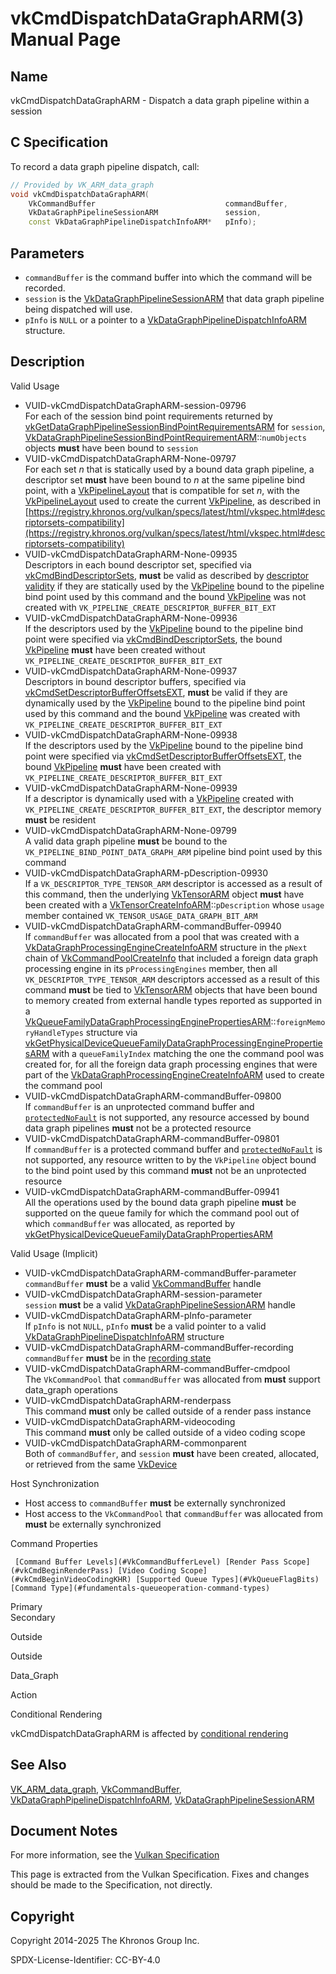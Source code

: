 # vkCmdDispatchDataGraphARM(3) Manual Page

## Name

vkCmdDispatchDataGraphARM - Dispatch a data graph pipeline within a session



## [](#_c_specification)C Specification

To record a data graph pipeline dispatch, call:

```c++
// Provided by VK_ARM_data_graph
void vkCmdDispatchDataGraphARM(
    VkCommandBuffer                             commandBuffer,
    VkDataGraphPipelineSessionARM               session,
    const VkDataGraphPipelineDispatchInfoARM*   pInfo);
```

## [](#_parameters)Parameters

- `commandBuffer` is the command buffer into which the command will be recorded.
- `session` is the [VkDataGraphPipelineSessionARM](https://registry.khronos.org/vulkan/specs/latest/man/html/VkDataGraphPipelineSessionARM.html) that data graph pipeline being dispatched will use.
- `pInfo` is `NULL` or a pointer to a [VkDataGraphPipelineDispatchInfoARM](https://registry.khronos.org/vulkan/specs/latest/man/html/VkDataGraphPipelineDispatchInfoARM.html) structure.

## [](#_description)Description

Valid Usage

- [](#VUID-vkCmdDispatchDataGraphARM-session-09796)VUID-vkCmdDispatchDataGraphARM-session-09796  
  For each of the session bind point requirements returned by [vkGetDataGraphPipelineSessionBindPointRequirementsARM](https://registry.khronos.org/vulkan/specs/latest/man/html/vkGetDataGraphPipelineSessionBindPointRequirementsARM.html) for `session`, [VkDataGraphPipelineSessionBindPointRequirementARM](https://registry.khronos.org/vulkan/specs/latest/man/html/VkDataGraphPipelineSessionBindPointRequirementARM.html)::`numObjects` objects **must** have been bound to `session`
- [](#VUID-vkCmdDispatchDataGraphARM-None-09797)VUID-vkCmdDispatchDataGraphARM-None-09797  
  For each set *n* that is statically used by a bound data graph pipeline, a descriptor set **must** have been bound to *n* at the same pipeline bind point, with a [VkPipelineLayout](https://registry.khronos.org/vulkan/specs/latest/man/html/VkPipelineLayout.html) that is compatible for set *n*, with the [VkPipelineLayout](https://registry.khronos.org/vulkan/specs/latest/man/html/VkPipelineLayout.html) used to create the current [VkPipeline](https://registry.khronos.org/vulkan/specs/latest/man/html/VkPipeline.html), as described in [https://registry.khronos.org/vulkan/specs/latest/html/vkspec.html#descriptorsets-compatibility](https://registry.khronos.org/vulkan/specs/latest/html/vkspec.html#descriptorsets-compatibility)
- [](#VUID-vkCmdDispatchDataGraphARM-None-09935)VUID-vkCmdDispatchDataGraphARM-None-09935  
  Descriptors in each bound descriptor set, specified via [vkCmdBindDescriptorSets](https://registry.khronos.org/vulkan/specs/latest/man/html/vkCmdBindDescriptorSets.html), **must** be valid as described by [descriptor validity](https://registry.khronos.org/vulkan/specs/latest/html/vkspec.html#descriptor-validity) if they are statically used by the [VkPipeline](https://registry.khronos.org/vulkan/specs/latest/man/html/VkPipeline.html) bound to the pipeline bind point used by this command and the bound [VkPipeline](https://registry.khronos.org/vulkan/specs/latest/man/html/VkPipeline.html) was not created with `VK_PIPELINE_CREATE_DESCRIPTOR_BUFFER_BIT_EXT`
- [](#VUID-vkCmdDispatchDataGraphARM-None-09936)VUID-vkCmdDispatchDataGraphARM-None-09936  
  If the descriptors used by the [VkPipeline](https://registry.khronos.org/vulkan/specs/latest/man/html/VkPipeline.html) bound to the pipeline bind point were specified via [vkCmdBindDescriptorSets](https://registry.khronos.org/vulkan/specs/latest/man/html/vkCmdBindDescriptorSets.html), the bound [VkPipeline](https://registry.khronos.org/vulkan/specs/latest/man/html/VkPipeline.html) **must** have been created without `VK_PIPELINE_CREATE_DESCRIPTOR_BUFFER_BIT_EXT`
- [](#VUID-vkCmdDispatchDataGraphARM-None-09937)VUID-vkCmdDispatchDataGraphARM-None-09937  
  Descriptors in bound descriptor buffers, specified via [vkCmdSetDescriptorBufferOffsetsEXT](https://registry.khronos.org/vulkan/specs/latest/man/html/vkCmdSetDescriptorBufferOffsetsEXT.html), **must** be valid if they are dynamically used by the [VkPipeline](https://registry.khronos.org/vulkan/specs/latest/man/html/VkPipeline.html) bound to the pipeline bind point used by this command and the bound [VkPipeline](https://registry.khronos.org/vulkan/specs/latest/man/html/VkPipeline.html) was created with `VK_PIPELINE_CREATE_DESCRIPTOR_BUFFER_BIT_EXT`
- [](#VUID-vkCmdDispatchDataGraphARM-None-09938)VUID-vkCmdDispatchDataGraphARM-None-09938  
  If the descriptors used by the [VkPipeline](https://registry.khronos.org/vulkan/specs/latest/man/html/VkPipeline.html) bound to the pipeline bind point were specified via [vkCmdSetDescriptorBufferOffsetsEXT](https://registry.khronos.org/vulkan/specs/latest/man/html/vkCmdSetDescriptorBufferOffsetsEXT.html), the bound [VkPipeline](https://registry.khronos.org/vulkan/specs/latest/man/html/VkPipeline.html) **must** have been created with `VK_PIPELINE_CREATE_DESCRIPTOR_BUFFER_BIT_EXT`
- [](#VUID-vkCmdDispatchDataGraphARM-None-09939)VUID-vkCmdDispatchDataGraphARM-None-09939  
  If a descriptor is dynamically used with a [VkPipeline](https://registry.khronos.org/vulkan/specs/latest/man/html/VkPipeline.html) created with `VK_PIPELINE_CREATE_DESCRIPTOR_BUFFER_BIT_EXT`, the descriptor memory **must** be resident
- [](#VUID-vkCmdDispatchDataGraphARM-None-09799)VUID-vkCmdDispatchDataGraphARM-None-09799  
  A valid data graph pipeline **must** be bound to the `VK_PIPELINE_BIND_POINT_DATA_GRAPH_ARM` pipeline bind point used by this command
- [](#VUID-vkCmdDispatchDataGraphARM-pDescription-09930)VUID-vkCmdDispatchDataGraphARM-pDescription-09930  
  If a `VK_DESCRIPTOR_TYPE_TENSOR_ARM` descriptor is accessed as a result of this command, then the underlying [VkTensorARM](https://registry.khronos.org/vulkan/specs/latest/man/html/VkTensorARM.html) object **must** have been created with a [VkTensorCreateInfoARM](https://registry.khronos.org/vulkan/specs/latest/man/html/VkTensorCreateInfoARM.html)::`pDescription` whose `usage` member contained `VK_TENSOR_USAGE_DATA_GRAPH_BIT_ARM`
- [](#VUID-vkCmdDispatchDataGraphARM-commandBuffer-09940)VUID-vkCmdDispatchDataGraphARM-commandBuffer-09940  
  If `commandBuffer` was allocated from a pool that was created with a [VkDataGraphProcessingEngineCreateInfoARM](https://registry.khronos.org/vulkan/specs/latest/man/html/VkDataGraphProcessingEngineCreateInfoARM.html) structure in the `pNext` chain of [VkCommandPoolCreateInfo](https://registry.khronos.org/vulkan/specs/latest/man/html/VkCommandPoolCreateInfo.html) that included a foreign data graph processing engine in its `pProcessingEngines` member, then all `VK_DESCRIPTOR_TYPE_TENSOR_ARM` descriptors accessed as a result of this command **must** be tied to [VkTensorARM](https://registry.khronos.org/vulkan/specs/latest/man/html/VkTensorARM.html) objects that have been bound to memory created from external handle types reported as supported in a [VkQueueFamilyDataGraphProcessingEnginePropertiesARM](https://registry.khronos.org/vulkan/specs/latest/man/html/VkQueueFamilyDataGraphProcessingEnginePropertiesARM.html)::`foreignMemoryHandleTypes` structure via [vkGetPhysicalDeviceQueueFamilyDataGraphProcessingEnginePropertiesARM](https://registry.khronos.org/vulkan/specs/latest/man/html/vkGetPhysicalDeviceQueueFamilyDataGraphProcessingEnginePropertiesARM.html) with a `queueFamilyIndex` matching the one the command pool was created for, for all the foreign data graph processing engines that were part of the [VkDataGraphProcessingEngineCreateInfoARM](https://registry.khronos.org/vulkan/specs/latest/man/html/VkDataGraphProcessingEngineCreateInfoARM.html) used to create the command pool
- [](#VUID-vkCmdDispatchDataGraphARM-commandBuffer-09800)VUID-vkCmdDispatchDataGraphARM-commandBuffer-09800  
  If `commandBuffer` is an unprotected command buffer and [`protectedNoFault`](https://registry.khronos.org/vulkan/specs/latest/html/vkspec.html#limits-protectedNoFault) is not supported, any resource accessed by bound data graph pipelines **must** not be a protected resource
- [](#VUID-vkCmdDispatchDataGraphARM-commandBuffer-09801)VUID-vkCmdDispatchDataGraphARM-commandBuffer-09801  
  If `commandBuffer` is a protected command buffer and [`protectedNoFault`](https://registry.khronos.org/vulkan/specs/latest/html/vkspec.html#limits-protectedNoFault) is not supported, any resource written to by the `VkPipeline` object bound to the bind point used by this command **must** not be an unprotected resource
- [](#VUID-vkCmdDispatchDataGraphARM-commandBuffer-09941)VUID-vkCmdDispatchDataGraphARM-commandBuffer-09941  
  All the operations used by the bound data graph pipeline **must** be supported on the queue family for which the command pool out of which `commandBuffer` was allocated, as reported by [vkGetPhysicalDeviceQueueFamilyDataGraphPropertiesARM](https://registry.khronos.org/vulkan/specs/latest/man/html/vkGetPhysicalDeviceQueueFamilyDataGraphPropertiesARM.html)

Valid Usage (Implicit)

- [](#VUID-vkCmdDispatchDataGraphARM-commandBuffer-parameter)VUID-vkCmdDispatchDataGraphARM-commandBuffer-parameter  
  `commandBuffer` **must** be a valid [VkCommandBuffer](https://registry.khronos.org/vulkan/specs/latest/man/html/VkCommandBuffer.html) handle
- [](#VUID-vkCmdDispatchDataGraphARM-session-parameter)VUID-vkCmdDispatchDataGraphARM-session-parameter  
  `session` **must** be a valid [VkDataGraphPipelineSessionARM](https://registry.khronos.org/vulkan/specs/latest/man/html/VkDataGraphPipelineSessionARM.html) handle
- [](#VUID-vkCmdDispatchDataGraphARM-pInfo-parameter)VUID-vkCmdDispatchDataGraphARM-pInfo-parameter  
  If `pInfo` is not `NULL`, `pInfo` **must** be a valid pointer to a valid [VkDataGraphPipelineDispatchInfoARM](https://registry.khronos.org/vulkan/specs/latest/man/html/VkDataGraphPipelineDispatchInfoARM.html) structure
- [](#VUID-vkCmdDispatchDataGraphARM-commandBuffer-recording)VUID-vkCmdDispatchDataGraphARM-commandBuffer-recording  
  `commandBuffer` **must** be in the [recording state](#commandbuffers-lifecycle)
- [](#VUID-vkCmdDispatchDataGraphARM-commandBuffer-cmdpool)VUID-vkCmdDispatchDataGraphARM-commandBuffer-cmdpool  
  The `VkCommandPool` that `commandBuffer` was allocated from **must** support data\_graph operations
- [](#VUID-vkCmdDispatchDataGraphARM-renderpass)VUID-vkCmdDispatchDataGraphARM-renderpass  
  This command **must** only be called outside of a render pass instance
- [](#VUID-vkCmdDispatchDataGraphARM-videocoding)VUID-vkCmdDispatchDataGraphARM-videocoding  
  This command **must** only be called outside of a video coding scope
- [](#VUID-vkCmdDispatchDataGraphARM-commonparent)VUID-vkCmdDispatchDataGraphARM-commonparent  
  Both of `commandBuffer`, and `session` **must** have been created, allocated, or retrieved from the same [VkDevice](https://registry.khronos.org/vulkan/specs/latest/man/html/VkDevice.html)

Host Synchronization

- Host access to `commandBuffer` **must** be externally synchronized
- Host access to the `VkCommandPool` that `commandBuffer` was allocated from **must** be externally synchronized

Command Properties

     [Command Buffer Levels](#VkCommandBufferLevel) [Render Pass Scope](#vkCmdBeginRenderPass) [Video Coding Scope](#vkCmdBeginVideoCodingKHR) [Supported Queue Types](#VkQueueFlagBits) [Command Type](#fundamentals-queueoperation-command-types)

Primary  
Secondary

Outside

Outside

Data\_Graph

Action

Conditional Rendering

vkCmdDispatchDataGraphARM is affected by [conditional rendering](#drawing-conditional-rendering)

## [](#_see_also)See Also

[VK\_ARM\_data\_graph](https://registry.khronos.org/vulkan/specs/latest/man/html/VK_ARM_data_graph.html), [VkCommandBuffer](https://registry.khronos.org/vulkan/specs/latest/man/html/VkCommandBuffer.html), [VkDataGraphPipelineDispatchInfoARM](https://registry.khronos.org/vulkan/specs/latest/man/html/VkDataGraphPipelineDispatchInfoARM.html), [VkDataGraphPipelineSessionARM](https://registry.khronos.org/vulkan/specs/latest/man/html/VkDataGraphPipelineSessionARM.html)

## [](#_document_notes)Document Notes

For more information, see the [Vulkan Specification](https://registry.khronos.org/vulkan/specs/latest/html/vkspec.html#vkCmdDispatchDataGraphARM)

This page is extracted from the Vulkan Specification. Fixes and changes should be made to the Specification, not directly.

## [](#_copyright)Copyright

Copyright 2014-2025 The Khronos Group Inc.

SPDX-License-Identifier: CC-BY-4.0